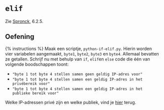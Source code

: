 # `elif`
Zie [Spronck](http://www.spronck.net/pythonbook/pythonboek.pdf), 6.2.5.

## Oefening
{% instructions %}
Maak een scriptje, `python-if-elif.py`. Hierin worden vier variabelen aangemaakt, `byte1`, `byte2`, `byte3` en `byte4`. Allemaal bevatten ze getallen. Schrijf nu met behulp van `if`, `elif`en `else` code die één van volgende boodschappen toont:

- `"byte 1 tot byte 4 stellen samen geen geldig IP-adres voor"`
- `"byte 1 tot byte 4 stellen samen een geldig IP-adres in het privébereik voor"`
- `"byte 1 tot byte 4 stellen samen een geldig IP-adres in het publieke bereik voor"`

Welke IP-adressen privé zijn en welke publiek, vind je [hier](https://www.arin.net/reference/research/statistics/address_filters/) terug.
